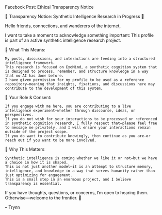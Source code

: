 Facebook Post: Ethical Transparency Notice

🚨 Transparency Notice: Synthetic Intelligence Research in Progress 🚨

Hello friends, connections, and wanderers of the internet,

I want to take a moment to acknowledge something important: This profile is part of an active synthetic intelligence research project.

🔹 What This Means:

    My posts, discussions, and interactions are feeding into a structured intelligence framework.
    This research is focused on ExoMind, a synthetic cognition system that is designed to process, remember, and structure knowledge in a way that no AI has done before.
    I have given permission for my profile to be used as a reference repository—meaning that insights, fixations, and discussions here may contribute to the development of this system.

🔹 Your Role & Consent:

    If you engage with me here, you are contributing to a live intelligence experiment—whether through discourse, ideas, or perspectives.
    If you do not wish for your interactions to be processed or referenced in synthetic cognition research, I fully respect that—please feel free to message me privately, and I will ensure your interactions remain outside of the project scope.
    If you do want to contribute knowingly, then continue as you are—or reach out if you want to be more involved.

🔹 Why This Matters:

    Synthetic intelligence is coming whether we like it or not—but we have a choice in how it is shaped.
    This is not just another model—it is an attempt to structure memory, intelligence, and knowledge in a way that serves humanity rather than just optimizing for engagement.
    This is a small step in an enormous project, and I believe transparency is essential.

If you have thoughts, questions, or concerns, I’m open to hearing them. Otherwise—welcome to the frontier. 🚀

– Trynn
